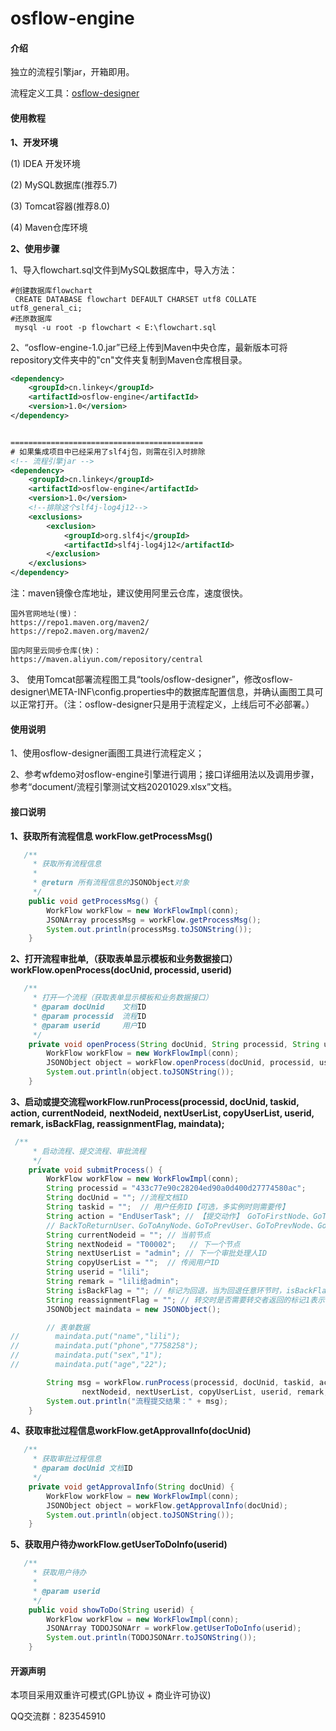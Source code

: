 # osflow-engine

#### 介绍
独立的流程引擎jar，开箱即用。

流程定义工具：[osflow-designer](https://gitee.com/openEA/osflow-designer)


#### 使用教程

**1、开发环境**

(1)   IDEA 开发环境

(2)   MySQL数据库(推荐5.7)

(3)   Tomcat容器(推荐8.0)

(4)   Maven仓库环境

**2、使用步骤**

1、导入flowchart.sql文件到MySQL数据库中，导入方法：

```shell
#创建数据库flowchart
 CREATE DATABASE flowchart DEFAULT CHARSET utf8 COLLATE utf8_general_ci;
#还原数据库
 mysql -u root -p flowchart < E:\flowchart.sql
```

2、“osflow-engine-1.0.jar”已经上传到Maven中央仓库，最新版本可将repository文件夹中的"cn"文件夹复制到Maven仓库根目录。

```xml
<dependency>
    <groupId>cn.linkey</groupId>
    <artifactId>osflow-engine</artifactId>
    <version>1.0</version>
</dependency>


===========================================
# 如果集成项目中已经采用了slf4j包，则需在引入时排除
<!-- 流程引擎jar -->
<dependency>
    <groupId>cn.linkey</groupId>
    <artifactId>osflow-engine</artifactId>
    <version>1.0</version>
    <!--排除这个slf4j-log4j12-->
    <exclusions>
        <exclusion>
            <groupId>org.slf4j</groupId>
            <artifactId>slf4j-log4j12</artifactId>
        </exclusion>
    </exclusions>
</dependency>
```

注：maven镜像仓库地址，建议使用阿里云仓库，速度很快。

```
国外官网地址(慢)：
https://repo1.maven.org/maven2/
https://repo2.maven.org/maven2/

国内阿里云同步仓库(快)：
https://maven.aliyun.com/repository/central
```

3、 使用Tomcat部署流程图工具“tools/osflow-designer”，修改osflow-designer\META-INF\config.properties中的数据库配置信息，并确认画图工具可以正常打开。（注：osflow-designer只是用于流程定义，上线后可不必部署。）

#### 使用说明

1、使用osflow-designer画图工具进行流程定义；

2、参考wfdemo对osflow-engine引擎进行调用；接口详细用法以及调用步骤，参考“document/流程引擎测试文档20201029.xlsx”文档。

#### 接口说明

**1、获取所有流程信息 workFlow.getProcessMsg()**

```java
   /**
     * 获取所有流程信息
     *
     * @return 所有流程信息的JSONObject对象
     */
    public void getProcessMsg() {
        WorkFlow workFlow = new WorkFlowImpl(conn);
        JSONArray processMsg = workFlow.getProcessMsg();
        System.out.println(processMsg.toJSONString());
    }
```



**2、打开流程审批单,（获取表单显示模板和业务数据接口）workFlow.openProcess(docUnid, processid, userid)**

```java
   /**
     * 打开一个流程（获取表单显示模板和业务数据接口）
     * @param docUnid    文档ID
     * @param processid  流程ID
     * @param userid     用户ID
     */
    private void openProcess(String docUnid, String processid, String userid) {
        WorkFlow workFlow = new WorkFlowImpl(conn);
        JSONObject object = workFlow.openProcess(docUnid, processid, userid);
        System.out.println(object.toJSONString());
    }
```



**3、启动或提交流程workFlow.runProcess(processid, docUnid, taskid, action, currentNodeid,**
**nextNodeid, nextUserList, copyUserList, userid, remark, isBackFlag, reassignmentFlag, maindata);**

```java
 /**
     * 启动流程、提交流程、审批流程
     */
    private void submitProcess() {
        WorkFlow workFlow = new WorkFlowImpl(conn);
        String processid = "433c77e90c28204ed90a0d400d27774580ac";
        String docUnid = ""; //流程文档ID
        String taskid = "";  // 用户任务ID【可选，多实例时则需要传】
        String action = "EndUserTask"; // 【提交动作】 GoToFirstNode、GoToOthers、EndUserTask、BackToDeliver、ReturnToAnyNode、
        // BackToReturnUser、GoToAnyNode、GoToPrevUser、GoToPrevNode、GoToArchived、GoToNextParallelUser、GoToNextNode
        String currentNodeid = ""; // 当前节点
        String nextNodeid = "T00002";   // 下一个节点
        String nextUserList = "admin"; // 下一个审批处理人ID
        String copyUserList = "";  // 传阅用户ID
        String userid = "lili";
        String remark = "lili给admin";
        String isBackFlag = ""; // 标记为回退，当为回退任意环节时，isBackFlag值可以为2，表示回退后需要直接返回给回退者
        String reassignmentFlag = ""; // 转交时是否需要转交者返回的标记1表示不需要2表示需要
        JSONObject maindata = new JSONObject();

        // 表单数据
//        maindata.put("name","lili");
//        maindata.put("phone","7758258");
//        maindata.put("sex","1");
//        maindata.put("age","22");

        String msg = workFlow.runProcess(processid, docUnid, taskid, action, currentNodeid,
                nextNodeid, nextUserList, copyUserList, userid, remark, isBackFlag, reassignmentFlag, maindata);
        System.out.println("流程提交结果：" + msg);
    }
```



**4、获取审批过程信息workFlow.getApprovalInfo(docUnid)**

```java
   /**
     * 获取审批过程信息
     * @param docUnid 文档ID
     */
    private void getApprovalInfo(String docUnid) {
        WorkFlow workFlow = new WorkFlowImpl(conn);
        JSONObject object = workFlow.getApprovalInfo(docUnid);
        System.out.println(object.toJSONString());
    }
```



**5、获取用户待办workFlow.getUserToDoInfo(userid)**

```java
   /**
     * 获取用户待办
     *
     * @param userid
     */
    public void showToDo(String userid) {
        WorkFlow workFlow = new WorkFlowImpl(conn);
        JSONArray TODOJSONArr = workFlow.getUserToDoInfo(userid);
        System.out.println(TODOJSONArr.toJSONString());
    }
```



#### 开源声明

本项目采用双重许可模式(GPL协议 + 商业许可协议)

QQ交流群：823545910